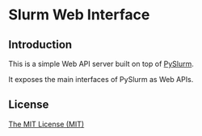# Slurm Web Interface

## Introduction

This is a simple Web API server built on top of [PySlurm](https://github.com/PySlurm/pyslurm).

It exposes the main interfaces of PySlurm as Web APIs.

## License

[The MIT License (MIT)](LICENSE.md)
